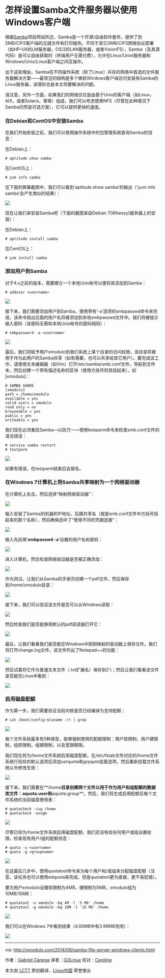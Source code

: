 怎样设置Samba文件服务器以使用Windows客户端
================================================================================
根据[Samba][1]项目网站所述，Samba是一个开源/自由软件套件，提供了到SMB/CIFS客户端的无缝文件和打印服务。不同于其它SMB/CIFS网络协议部署（如HP-UX的LM服务器，OS/2的LAN服务器，或者VisionFS），Samba（及其源代码）是可以自由获取的（终端用户无需付费），允许在Linux/Unixt服务器和Windows/Unix/Linux客户端之间互操作。

出于这些理由，Samba在不同操作系统（除了Linux）共存的网络中首选的文件服务器解决方案——最常见的结构是多个微软Windows客户端访问安装有Samba的Linux服务器，该情形也是本文将要解决的问题。

请注意，另外一方面，如果我们的网络仅仅是由基于Unix的客户端（如Linux，AIX，或者Solaris，等等）组成，我们可以考虑使用NFS（尽管在此种情况下Samba仍然是可选方案），它可以提供更快的速度。 

### 在Debian和CentOS中安装Samba ###

在我们开始安装之前，我们可以使用操作系统中的包管理系统查询Samba的信息：

在Debian上：

    # aptitude show samba

在CentOS上：

    # yum info samba

在下面的屏幕截图中，我们可以看到‘aptitude show samba’的输出（‘yum info samba’会产生类似的结果）：

![](https://farm4.staticflickr.com/3868/14837993244_0fa525eb35_z.jpg)

现在让我们来安装Samba吧（下面的截图来自Debian 7[Wheezy]服务器上的安装）： 

在Debian上：

    # aptitude install samba

在CentOS上：

    # yum install samba

### 添加用户到Samba ###

对于4.x之前的版本，需要建立一个本地Unix帐号以便将其添加到Samba：

    # adduser <username> 

![](https://farm6.staticflickr.com/5574/14837266181_fed68bddf2_o.png)

接下来，我们需要添加用户到Samba，使用带有‘-a’选项的smbpasswd命令来完成，该命令指出后面的用户名将被添加到本地smbpasswd文件中。我们将被提示输入密码（该密码无需和本地Unix帐号的密码相同）：

    # smbpassword -a <username> 

![](https://farm6.staticflickr.com/5555/14653711099_578f8613ca.jpg)

最后，我们将赋予用户xmodulo到我们系统上某个目录的访问权限，该目录将被用于作为此用户的Samba共享（如有需要，也可以共享给其它用户）。要完成该工作，请使用文本编辑器（如Vim）打开/etc/samba/smb.conf文件，导航到文件末，然后创建一个带有描述名称的区块（使用方括号将其括起来），如[xmodulo]：

    # SAMBA SHARE
    [xmodulo]
    path = /home/xmodulo
    available = yes
    valid users = xmodulo
    read only = no
    browseable = yes
    public = yes
    writeable = yes

我们现在必须重启Samba—以防万一—使用testparm命令来检查smb.conf文件的语法错误：

    # service samba restart
    # testparm 

![](https://farm6.staticflickr.com/5589/14653655390_becb4f4981_z.jpg)

如果有错误，在testparm结束后会报告。

### 在Windows 7计算机上将Samba共享映射为一个网络驱动器 ###

在计算机上右击，然后选择“映射网络驱动器”：

![](https://farm6.staticflickr.com/5571/14837993154_981b73ea92.jpg)

输入安装了Samba的机器的IP地址，后跟共享名（就是smb.conf文件中方括号括起来的那个名称），然后确保选中了“使用不同的凭据连接”：

![](https://farm4.staticflickr.com/3881/14839997172_d67ec98933_o.png)

输入先前用‘**smbpasswd -a**’设置的用户名和密码：

![](https://farm6.staticflickr.com/5563/14653711029_ddfea53bd6_o.png)

进入计算机，然后检查网络驱动器是否被正确添加：

![](https://farm6.staticflickr.com/5584/14837993124_c664728039_o.png)

作为测试，让我们从Samba的手册页创建一个pdf文件，然后保存到/home/xmodulo目录：

![](https://farm6.staticflickr.com/5593/14860219723_e8380f0d0f_o.png)

接下来，我们可以验证该文件是否可以从Windows读取：

![](https://farm4.staticflickr.com/3869/14817386696_74a12dfdcd_o.png)

然后检查我们是否能够用默认的pdf阅读器打开它：

![](https://farm6.staticflickr.com/5584/14653655350_8a243b1493_z.jpg)

最后，让我们看看我们是否能在Windows中刚刚映射的驱动器上保存文件。我们将打开change.log文件，该文件列出了Notepad++的功能：

![](https://farm6.staticflickr.com/5565/14817386676_18c1d7bc60_o.png)

然后试着将它作为普通文本文件（.txt扩展名）保存到Z:\；然后让我们看看该文件是否能在Linux中看到：

![](https://farm4.staticflickr.com/3841/14817386656_fb09a95a65_o.png)

### 启用磁盘配额 ###

作为第一步，我们需要验证当前内核是否已经编译为支持配额：

    # cat /boot/config-$(uname -r) | grep 

![](https://farm4.staticflickr.com/3867/14837993054_081dc9b0dc_z.jpg)

每个文件系统最多有5种类型，能够强制使用的配额限制：用户软限制，用户硬限制，组软限制，组硬限制，以及宽限期限。

我们现在将为/home文件系统启用磁盘配额，在/etc/fstab文件对应的/home文件系统行现存的默认选项后添加usrquota和grpquto挂载选项，然后重新挂载文件系统以令修改生效：

![](https://farm6.staticflickr.com/5561/14653806067_b8b0dc2333_z.jpg)

接下来，我们需要在**/home**目录创建两个文件以用于作为用户和组配额的数据库文件：**aquota.user**和**aquota.group**。然后，我们将生成启用配额后每个文件系统的当前磁盘使用表：

    # quotacheck -cug /home
    # quotacheck -avugm 

![](https://farm6.staticflickr.com/5584/14837265971_654e8f3bc0_o.png)

尽管已经为/home文件系统启用磁盘配额，我们还没有给任何用户或组设置权限。检查现有用户/组的配额信息：

    # quota -u <username>
    # quota -g <groupname> 

![](https://farm6.staticflickr.com/5582/14653735848_8de88d69c4_o.png)

在这最后几步中，使用quotatool命令来为每个用户和/或组来分配磁盘配额（注意，该任务也可以使用edquota来完成，但是quotatool更为直接，更不易犯错）。

要为用户xmodulo设置软限制为4MB，硬限制为5MB，xmodulo组为10MB/15MB：

    # quotatool -u xmodulo -bq 4M -l '5 Mb' /home
    # quotatool -g xmodulo -bq 10M -l '15 Mb' /home 

![](https://farm4.staticflickr.com/3888/14653806037_5438b5034e_z.jpg)

我们可以在Windows 7中看到结果（4.00MB中有3.98MB空闲）：

![](https://farm4.staticflickr.com/3919/14653805967_c2b1551869_o.png)

--------------------------------------------------------------------------------

via: http://xmodulo.com/2014/08/samba-file-server-windows-clients.html

作者：[Gabriel Cánepa][a]
译者：[GOLinux](https://github.com/GOLinux)
校对：[Caroline](https://github.com/carolinewuyan)

本文由 [LCTT](https://github.com/LCTT/TranslateProject) 原创翻译，[Linux中国](http://linux.cn/) 荣誉推出

[a]:http://xmodulo.com/author/gabriel
[1]:http://www.samba.org/
